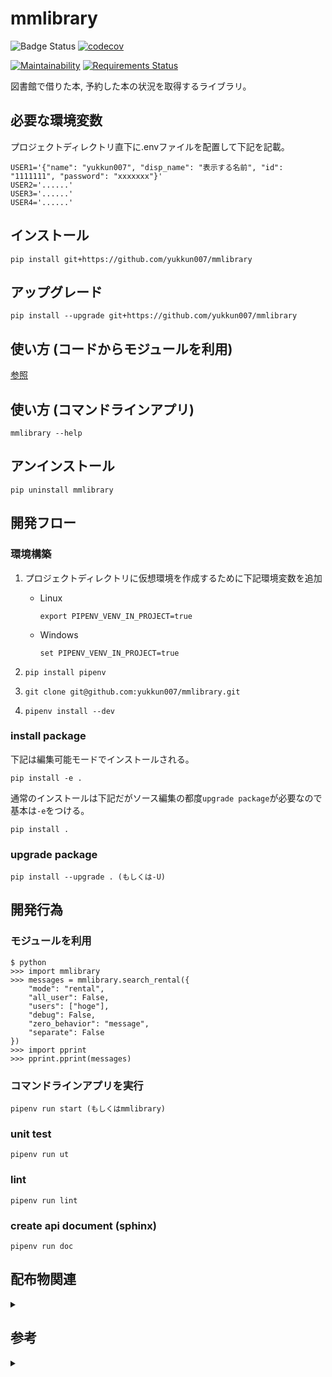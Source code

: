 # mmlibrary

![Badge Status](https://travis-ci.org/yukkun007/wisteria.svg?branch=master)
[![codecov](https://codecov.io/gh/yukkun007/wisteria/branch/master/graph/badge.svg)](https://codecov.io/gh/yukkun007/wisteria)

[![Maintainability](https://api.codeclimate.com/v1/badges/3cfd46f37e08d3772808/maintainability)](https://codeclimate.com/github/yukkun007/mmlibrary/maintainability)
[![Requirements Status](https://requires.io/github/yukkun007/mmlibrary/requirements.svg?branch=master)](https://requires.io/github/yukkun007/mmlibrary/requirements/?branch=master)

図書館で借りた本, 予約した本の状況を取得するライブラリ。

## 必要な環境変数

プロジェクトディレクトリ直下に.envファイルを配置して下記を記載。

```(sh)
USER1='{"name": "yukkun007", "disp_name": "表示する名前", "id": "1111111", "password": "xxxxxxx"}'
USER2='......'
USER3='......'
USER4='......'
```

## インストール

```(sh)
pip install git+https://github.com/yukkun007/mmlibrary
```

## アップグレード

```(sh)
pip install --upgrade git+https://github.com/yukkun007/mmlibrary
```

## 使い方 (コードからモジュールを利用)

[参照](#モジュールを利用)

## 使い方 (コマンドラインアプリ)

```(sh)
mmlibrary --help
```

## アンインストール

```(sh)
pip uninstall mmlibrary
```

## 開発フロー

### 環境構築

1. プロジェクトディレクトリに仮想環境を作成するために下記環境変数を追加

   - Linux

     ```(sh)
     export PIPENV_VENV_IN_PROJECT=true
     ```

   - Windows

     ```(sh)
     set PIPENV_VENV_IN_PROJECT=true
     ```

1. `pip install pipenv`
1. `git clone git@github.com:yukkun007/mmlibrary.git`
1. `pipenv install --dev`

### install package

下記は編集可能モードでインストールされる。

```(sh)
pip install -e .
```

通常のインストールは下記だがソース編集の都度`upgrade package`が必要なので基本は`-e`をつける。

```(sh)
pip install .
```

### upgrade package

```(sh)
pip install --upgrade . (もしくは-U)
```

## 開発行為

### モジュールを利用

```(python)
$ python
>>> import mmlibrary
>>> messages = mmlibrary.search_rental({
    "mode": "rental",
    "all_user": False,
    "users": ["hoge"],
    "debug": False,
    "zero_behavior": "message",
    "separate": False
})
>>> import pprint
>>> pprint.pprint(messages)
```

### コマンドラインアプリを実行

```(sh)
pipenv run start (もしくはmmlibrary)
```

### unit test

```(sh)
pipenv run ut
```

### lint

```(sh)
pipenv run lint
```

### create api document (sphinx)

```(sh)
pipenv run doc
```

## 配布物関連

<details><summary></summary>

### ソースコード配布物の作成

dist/ 以下に mmlibrary-0.0.1.tar.gz が生成される。

```(sh)
python setup.py sdist
```

### ソースコード配布物から pip でインストール

```(sh)
pip install mmlibrary-0.0.1-tar.gz
```

### ビルド済み配布物(wheel 形式)の作成

dist/ 以下に mmlibrary-0.0.1-py3-none-any.whl が生成される。

```(sh)
python setup.py bdist_wheel (wheelパッケージが必要)
```

### ビルド済み配布物(wheel 形式)から pip でインストール

```(sh)
pip install mmlibrary-0.0.1-py3-none-any.whl
```

</details>

## 参考

<details><summary></summary>

### パッケージング/開発環境

- <https://techblog.asahi-net.co.jp/entry/2018/06/15/162951>
- <https://techblog.asahi-net.co.jp/entry/2018/11/19/103455>

### コマンドライン引数のパース

- <https://qiita.com/kzkadc/items/e4fc7bc9c003de1eb6d0>

### 環境変数の定義

- <https://pod.hatenablog.com/entry/2019/04/29/164109>

### TravisCIでファイルを(簡単に)暗号化して使用する

. <https://qiita.com/kmats@github/items/d22fd856883e6c16d7ea>

</details>
